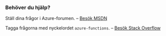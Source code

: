 ### Behöver du hjälp?

Ställ dina frågor i Azure-forumen. – [Besök MSDN](http://go.microsoft.com/fwlink/?LinkId=780719)

Tagga frågorna med nyckelordet `azure-functions`. – [Besök Stack Overflow](http://stackoverflow.com/questions/tagged/azure-functions)


<!--HONumber=Jun16_HO2-->


